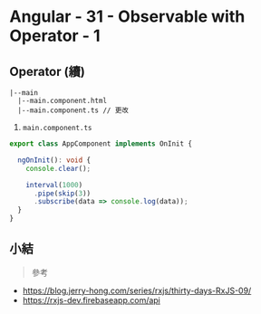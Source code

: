 # Angular - 31 - Observable with Operator - 1
## Operator (續)

```
|--main
  |--main.component.html
  |--main.component.ts // 更改
```

1. `main.component.ts`
```ts
export class AppComponent implements OnInit {

  ngOnInit(): void {
    console.clear();

    interval(1000)
      .pipe(skip(3))
      .subscribe(data => console.log(data));
  }
}
```


## 小結


> 參考
* https://blog.jerry-hong.com/series/rxjs/thirty-days-RxJS-09/
* https://rxjs-dev.firebaseapp.com/api
